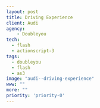 ```yaml
---
layout: post
title: Driving Experience
client: Audi
agency:
    - Doubleyou
tech:
  - flash
  - actionscript-3
tags:
  - doubleyou
  - flash
  - as3
image: "audi--driving-experience"
www: ""
more: ""
priority: 'priority-0'
---
```

